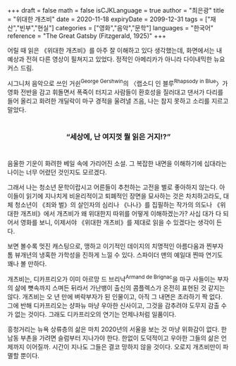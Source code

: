 +++
draft = false
math = false
isCJKLanguage = true
author = "최은광"
title = "위대한 개츠비"
date = 2020-11-18
expiryDate = 2099-12-31
tags = ["재산","빈부","현실"]
categories = ["영화","음악","문학"]
languages = "한국어"
reference = "The Great Gatsby (Fitzgerald, 1925)"
+++

어릴 때 읽은 《위대한 개츠비》를 아주 잘 이해하고 있다 생각했는데, 화면에서는 내 예상과 전혀 다른 영상이 필쳐지고 있었다. 정적인 아메리카가 아니라 다이내믹한 뉴요커스 드림. 

시그니처 음악으로 쓰인 거쉰<sup>George Gershwin</sup>의 〈랩소디 인 블루<sup>Rhapsody in Blue</sup>〉가 영화 전반을 감고 휘돌면서 폭죽이 터지고 사람들이 환호성을 질러대고 댄서가 다리를 들어 올리고 화려한 개딜락이 마구 경적을 울려낼 즈음, 나는 참지 못하고 소리를 지르고 말았다. 

#

<center><h3><b>“세상에, 난 여지껏 뭘 읽은 거지!?”</b></h3></center>

#

음울한 기운이 화려한 베일 속에 가리어진 소설. 그 복잡한 내면을 이해하기에 십대라는 나이는 너무 어렸던 것인지도 모르겠다. 

그래서 나는 청소년 문학이랍시고 어른들이 추천하는 고전을 별로 좋아하지 않는다. 아이들이 읽기에 지나치게 비윤리적이고 퇴폐적인 장면을 묘사하는 것은 차치하고라도, 대체 청소년이 《죄와 벌》의 살인자의 심리나 《나나》를 집필하는 작가의 의도나 《위대한 개츠비》에서 개츠비가 왜 위대한지 따위를 어떻게 이해하겠는가? 사십 대가 다 되어서 영화를 보니, 이제서야 《위대한 개츠비》를 제대로 읽을 수 있겠다는 생각이 든다.

보면 볼수록 멋진 캐스팅으로, 맹하고 이기적인 데이지의 치명적인 아름다움과 찐부자 톰 뷰개년의 냉혹한 가학성을 진하게 느낄 수 있다. 스파이더 맨의 예일대 찐따 연기도 꽤나 볼 만하다. 

개츠비는, 디카프리오가 이미 아르망 드 브리냑<sup>Armand de Brignac</sup>을 마구 사들이는 부자의 삶에 뼛속까지 스며든 뒤라서 가난뱅이 출신의 콤플렉스가 온전히 표현된 것 같지는 않다. 개츠비는 오 년 만에 벼락부자가 된 인물이고, 아직 그 내면은 초라하기 짝 없다. 그에 반해 디카프리오는 샹파뉴 마냥 우아한 신사이고, 그것을 감추려야 도무지 감출 수가 없는 것이다. 그래도 디카프리오의 연기는 언제나처럼 일품이다.

흥청거리는 뉴욕 상류층의 삶은 마치 2020년의 서울을 보는 것 마냥 위화감이 없다. 한남동 부촌을 가려면 슬럼부터 지나가야 한다. 한없이 도덕적이고 우아한 그들의 삶은 언제까지 이어질까. 시간이 지나도 그들은 결코 망하지 않을 것이다. 오로지 개츠비만이 파멸할 뿐이다. 